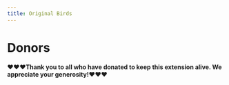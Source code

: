 ```yaml
---
title: Original Birds
---
```


# Donors

**❤️❤️❤️Thank you to all who have donated to keep this extension alive. We appreciate your generosity!❤️❤️❤️**

<ul id="donor-list">
</ul>

<script>
	const url = 'https://chromestone.github.io/OriginalBirds/supporters.json';

	// Fetch the JSON data from the URL
	fetch(url).then(response => response.json()).then(data => {

		if (typeof data.supporters === 'undefined') {

			console.error("Supporters undefined!");
			return;
		}

		// Get the container element to display the list
		const container = document.getElementById('donor-list');

		// Extract the list of supporters from the JSON data
		const supporters = data.supporters;
		const gold = [];
		const silver = [];
		const bronze = [];
		const donors = [];
		// Loop through the list of supporters and create a list item for each one
		for (const handle of Object.keys(supporters)) {

			const donor = supporters[handle];
			const donorType = donor.type;
			if (donorType == "subscriber") {

				const tier = donor.tier;
				if (tier == "gold") {

					gold.push(handle);
				}
				else if (tier == "silver") {

					silver.push(handle);
				}
				else if (tier == "bronze") {

					bronze.push(handle);
				}
			}
			else if (donorType == "donor") {

				donors.push(handle);
			}
		}

		for (const arr of [gold, silver, bronze, donors]) {

			for (const handle of arr) {

				const listItem = document.createElement('li');
				const linkElement = document.createElement('a');
				linkElement.href = "https://twitter.com/" + handle;
				linkElement.textContent = "@" + handle;
				listItem.appendChild(linkElement);
				container.appendChild(listItem);
			}
		}
	})
	.catch(error => console.error(error));
</script>
